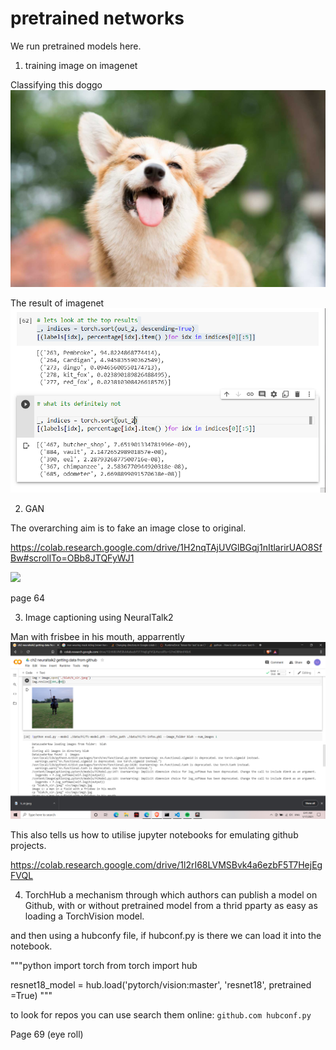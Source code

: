 # pretrained networks

We run pretrained models here.

1. training image on imagenet

Classifying this doggo
![](doggo.jpg)

The result of imagenet
![](image_net_result.png)

2. GAN

The overarching aim is to fake an image close to original. 

https://colab.research.google.com/drive/1H2nqTAjUVGlBGqj1nItlarirUAO8SfBw#scrollTo=OBb8JTQFyWJ1

![](man_riding.jpg)

page 64

3. Image captioning using NeuralTalk2

Man with frisbee in his mouth, apparrently
![](man_with_frisbee.png)

This also tells us how to utilise jupyter notebooks for emulating github projects.

https://colab.research.google.com/drive/1l2rI68LVMSBvk4a6ezbF5T7HejEgFVQL

4. TorchHub a mechanism through which authors can publish a model on Github, with or without pretrained model from a thrid pparty as easy as loading a TorchVision model.

and then using a hubconfy file, if hubconf.py is there we can load it into the notebook.

"""python
import torch
from torch import hub

resnet18_model = hub.load('pytorch/vision:master', 'resnet18', pretrained =True)
"""

to look for repos you can use search them online:
`github.com hubconf.py`


Page 69 (eye roll)








